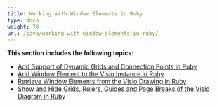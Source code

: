 ```yaml
---
title: Working with Window Elements in Ruby
type: docs
weight: 70
url: /java/working-with-window-elements-in-ruby/
---
```


**This section includes the following topics:**

- [Add Support of Dynamic Grids and Connection Points in Ruby](/diagram/java/add-support-of-dynamic-grids-and-connection-points-in-ruby/)
- [Add Window Element to the Visio Instance in Ruby](/diagram/java/add-window-element-to-the-visio-instance-in-ruby/)
- [Retrieve Window Elements from the Visio Drawing in Ruby](/diagram/java/retrieve-window-elements-from-the-visio-drawing-in-ruby/)
- [Show and Hide Grids, Rulers, Guides and Page Breaks of the Visio Diagram in Ruby](https://docs.aspose.com/diagram/java/show-and-hide-grids-2c-rulers-2c-guides-and-page-breaks-of-the-visio-diagram-in-ruby/)
